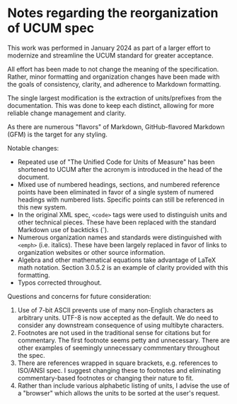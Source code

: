 # Notes regarding the reorganization of UCUM spec

This work was performed in January 2024 as part of a larger effort to modernize and streamline the UCUM standard for greater acceptance.

All effort has been made to not change the meaning of the specification. Rather, minor formatting and organization changes have been made with the goals of consistency, clarity, and adherence to Markdown formatting.

The single largest modification is the extraction of units/prefixes from the documentation. This was done to keep each distinct, allowing for more reliable change management and clarity.

As there are numerous "flavors" of Markdown, GitHub-flavored Markdown (GFM) is the target for any styling.

Notable changes:
- Repeated use of "The Unified Code for Units of Measure" has been shortened to UCUM after the acronym is introduced in the head of the document.
- Mixed use of numbered headings, sections, and numbered reference points have been eliminated in favor of a single system of numered headings with numbered lists. Specific points can still be referenced in this new system.
- In the original XML spec, `<code>` tags were used to distinguish units and other technical pieces. These have been replaced with the standard Markdown use of backticks (`).
- Numerous organization names and standards were distinguished with `<emph>` (i.e. italics). These have been largely replaced in favor of links to organization websites or other source information.
- Algebra and other mathematical equations take advantage of LaTeX math notation. Section 3.0.5.2 is an example of clarity provided with this formatting.
- Typos corrected throughout.

Questions and concerns for future consideration:

1. Use of 7-bit ASCII prevents use of many non-English characters as arbitrary units. UTF-8 is now accepted as the default. We do need to consider any downstream consequence of using multibyte characters.
2. Footnotes are not used in the traditional sense for citations but for commentary. The first footnote seems petty and unnecessary. There are other examples of seemingly unnecessary commmentary throughout the spec.
3. There are references wrapped in square brackets, e.g. references to ISO/ANSI spec. I suggest changing these to footnotes and eliminating commentary-based footnotes or changing their nature to fit.
4. Rather than include various alphabetic listing of units, I advise the use of a "browser" which allows the units to be sorted at the user's request.